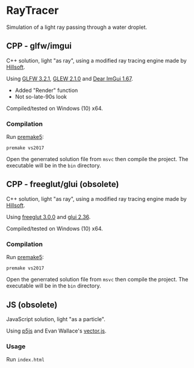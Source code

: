 # RayTracer

Simulation of a light ray passing through a water droplet.

## CPP - glfw/imgui
C++ solution, light "as ray", using a modified ray tracing engine made by [Hillsoft](https://github.com/Hillsoft/Raytracer-Tutorial).



Using [GLFW 3.2.1](https://www.glfw.org), [GLEW 2.1.0](http://glew.sourceforge.net) and [Dear ImGui 1.67](https://github.com/ocornut/imgui).

+ Added "Render" function
+ Not so-late-90s look

Compiled/tested on Windows (10) x64.

### Compilation
Run [premake5](https://premake.github.io):

```premake vs2017```

Open the generrated solution file from ```msvc``` then compile the project.
The executable will be in the ```bin``` directory.

## CPP - freeglut/glui (obsolete)
C++ solution, light "as ray", using a modified ray tracing engine made by [Hillsoft](https://github.com/Hillsoft/Raytracer-Tutorial).

Using [freeglut 3.0.0](http://freeglut.sourceforge.net/index.php#download) and [glui 2.36](https://sourceforge.net/projects/glui/).

Compiled/tested on Windows (10) x64.

### Compilation
Run [premake5](https://premake.github.io):

```premake vs2017```

Open the generrated solution file from ```msvc``` then compile the project.
The executable will be in the ```bin``` directory.

## JS (obsolete)
JavaScript solution, light "as a particle".

Using [p5js](https://p5js.org) and Evan Wallace's [vector.js](https://github.com/evanw/lightgl.js).

### Usage
Run ```index.html```
